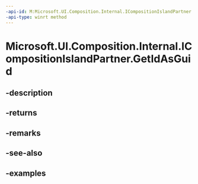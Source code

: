 ```yaml
---
-api-id: M:Microsoft.UI.Composition.Internal.ICompositionIslandPartner.GetIdAsGuid
-api-type: winrt method
---
```


# Microsoft.UI.Composition.Internal.ICompositionIslandPartner.GetIdAsGuid

<!--
public Guid GetIdAsGuid ();
-->


## -description

## -returns

## -remarks

## -see-also

## -examples


